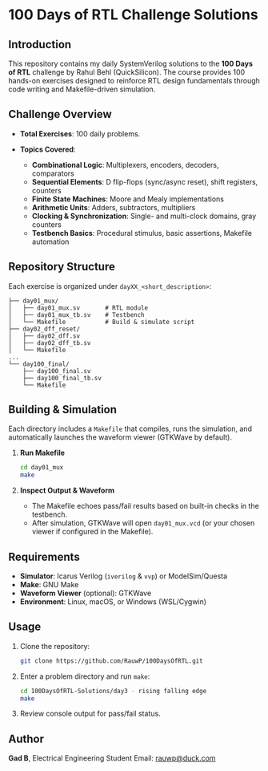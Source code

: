 # 100 Days of RTL Challenge Solutions

## Introduction

This repository contains my daily SystemVerilog solutions to the **100 Days of RTL** challenge by Rahul Behl (QuickSilicon). The course provides 100 hands-on exercises designed to reinforce RTL design fundamentals through code writing and Makefile-driven simulation.

## Challenge Overview

* **Total Exercises**: 100 daily problems.
* **Topics Covered**:

  * **Combinational Logic**: Multiplexers, encoders, decoders, comparators
  * **Sequential Elements**: D flip-flops (sync/async reset), shift registers, counters
  * **Finite State Machines**: Moore and Mealy implementations
  * **Arithmetic Units**: Adders, subtractors, multipliers
  * **Clocking & Synchronization**: Single- and multi-clock domains, gray counters
  * **Testbench Basics**: Procedural stimulus, basic assertions, Makefile automation

## Repository Structure

Each exercise is organized under `dayXX_<short_description>`:

```
├── day01_mux/
│   ├── day01_mux.sv       # RTL module
│   ├── day01_mux_tb.sv    # Testbench
│   └── Makefile           # Build & simulate script
├── day02_dff_reset/
│   ├── day02_dff.sv
│   ├── day02_dff_tb.sv
│   └── Makefile
...
└── day100_final/
    ├── day100_final.sv
    ├── day100_final_tb.sv
    └── Makefile
```

## Building & Simulation

Each directory includes a `Makefile` that compiles, runs the simulation, and automatically launches the waveform viewer (GTKWave by default).

1. **Run Makefile**

   ```bash
   cd day01_mux
   make
   ```
2. **Inspect Output & Waveform**

   * The Makefile echoes pass/fail results based on built-in checks in the testbench.
   * After simulation, GTKWave will open `day01_mux.vcd` (or your chosen viewer if configured in the Makefile).

## Requirements

* **Simulator**: Icarus Verilog (`iverilog` & `vvp`) or ModelSim/Questa
* **Make**: GNU Make
* **Waveform Viewer** (optional): GTKWave
* **Environment**: Linux, macOS, or Windows (WSL/Cygwin)

## Usage

1. Clone the repository:

   ```bash
   git clone https://github.com/RauwP/100DaysOfRTL.git
   ```
2. Enter a problem directory and run `make`:

   ```bash
   cd 100DaysOfRTL-Solutions/day3 - rising falling edge
   make
   ```
3. Review console output for pass/fail status.

## Author

**Gad B**, Electrical Engineering Student
Email: [rauwp@duck.com](mailto:rauwp@duck.com)

